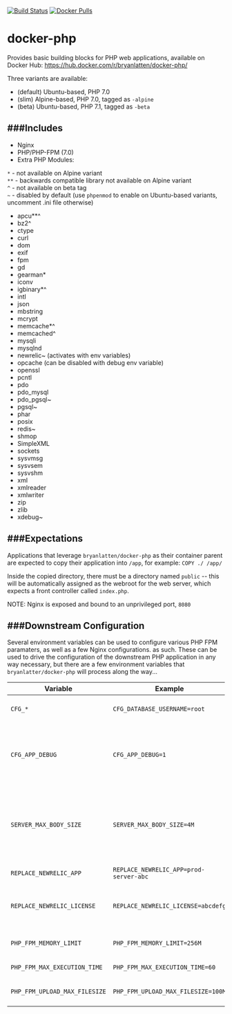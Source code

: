 [![Build Status](https://travis-ci.org/bryanlatten/docker-php.svg?branch=master)](https://travis-ci.org/bryanlatten/docker-php)
[![Docker Pulls](https://img.shields.io/docker/pulls/bryanlatten/docker-php.svg?maxAge=2592000)]()

docker-php
==========

Provides basic building blocks for PHP web applications, available on Docker Hub: https://hub.docker.com/r/bryanlatten/docker-php/

Three variants are available:
- (default) Ubuntu-based, PHP 7.0  
- (slim) Alpine-based, PHP 7.0, tagged as `-alpine`  
- (beta) Ubuntu-based, PHP 7.1, tagged as `-beta`  

###Includes
---
- Nginx
- PHP/PHP-FPM (7.0)
- Extra PHP Modules:

`*` - not available on Alpine variant  
`**` - backwards compatible library not available on Alpine variant  
`^` - not available on beta tag  
`~` - disabled by default (use `phpenmod` to enable on Ubuntu-based variants, uncomment .ini file otherwise)
  - apcu**^
  - bz2^
  - ctype
  - curl
  - dom
  - exif
  - fpm
  - gd
  - gearman*
  - iconv
  - igbinary*^
  - intl
  - json
  - mbstring
  - mcrypt
  - memcache*^
  - memcached^
  - mysqli
  - mysqlnd
  - newrelic~ (activates with env variables)
  - opcache (can be disabled with debug env variable)
  - openssl
  - pcntl
  - pdo
  - pdo_mysql
  - pdo_pgsql~
  - pgsql~
  - phar
  - posix
  - redis~
  - shmop
  - SimpleXML
  - sockets
  - sysvmsg
  - sysvsem
  - sysvshm
  - xml
  - xmlreader
  - xmlwriter
  - zip
  - zlib
  - xdebug~


###Expectations
---
Applications that leverage `bryanlatten/docker-php` as their container parent are expected to copy their application into `/app`, for example:
```COPY ./ /app/```

Inside the copied directory, there must be a directory named `public` -- this will be automatically assigned as the webroot for the web server, which expects
a front controller called `index.php`.


NOTE: Nginx is exposed and bound to an unprivileged port, `8080`


###Downstream Configuration
---
Several environment variables can be used to configure various PHP FPM paramaters, as well as a few Nginx configurations.
as such. These can be used to drive the configuration of the downstream PHP application in any way necessary, but there are a few environment variables that `bryanlatter/docker-php` will process along the way...

Variable | Example | Description
--- | --- | ---
`CFG_*` | `CFG_DATABASE_USERNAME=root` | PHP has access as an environment variable
`CFG_APP_DEBUG` | `CFG_APP_DEBUG=1` | Setting to `1` or `true` will cue the Opcache to watch for file changes. Otherwise, the Opcache check is skipped for a performance boost.
`SERVER_MAX_BODY_SIZE` | `SERVER_MAX_BODY_SIZE=4M` | Allows the downstream application to specify a non-default `client_max_body_size` configuration for the `server`-level directive in `/etc/nginx/sites-available/default`
`REPLACE_NEWRELIC_APP` | `REPLACE_NEWRELIC_APP=prod-server-abc` | Sets application name for newrelic
`REPLACE_NEWRELIC_LICENSE` | `REPLACE_NEWRELIC_LICENSE=abcdefg` | Sets license for newrelic, when combined with above, will enable newrelic reporting
`PHP_FPM_MEMORY_LIMIT` | `PHP_FPM_MEMORY_LIMIT=256M` | Sets memory limit for FPM instances of PHP
`PHP_FPM_MAX_EXECUTION_TIME` | `PHP_FPM_MAX_EXECUTION_TIME=60` | Sets time limit for FPM workers
`PHP_FPM_UPLOAD_MAX_FILESIZE` | `PHP_FPM_UPLOAD_MAX_FILESIZE=100M` | Sets both upload_max_filesize and post_max_size

